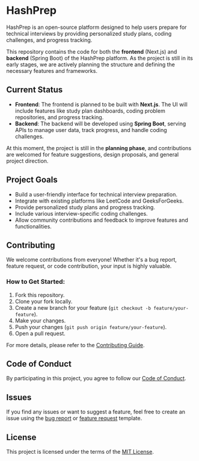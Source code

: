 # HashPrep

HashPrep is an open-source platform designed to help users prepare for technical interviews by providing personalized study plans, coding challenges, and progress tracking. 

This repository contains the code for both the **frontend** (Next.js) and **backend** (Spring Boot) of the HashPrep platform. As the project is still in its early stages, we are actively planning the structure and defining the necessary features and frameworks.

## Current Status

- **Frontend**: The frontend is planned to be built with **Next.js**. The UI will include features like study plan dashboards, coding problem repositories, and progress tracking.
- **Backend**: The backend will be developed using **Spring Boot**, serving APIs to manage user data, track progress, and handle coding challenges.
  
At this moment, the project is still in the **planning phase**, and contributions are welcomed for feature suggestions, design proposals, and general project direction.

## Project Goals

- Build a user-friendly interface for technical interview preparation.
- Integrate with existing platforms like LeetCode and GeeksForGeeks.
- Provide personalized study plans and progress tracking.
- Include various interview-specific coding challenges.
- Allow community contributions and feedback to improve features and functionalities.

## Contributing

We welcome contributions from everyone! Whether it's a bug report, feature request, or code contribution, your input is highly valuable.

### How to Get Started:
1. Fork this repository.
2. Clone your fork locally.
3. Create a new branch for your feature (`git checkout -b feature/your-feature`).
4. Make your changes.
5. Push your changes (`git push origin feature/your-feature`).
6. Open a pull request.

For more details, please refer to the [Contributing Guide](./CONTRIBUTING.md).

## Code of Conduct

By participating in this project, you agree to follow our [Code of Conduct](./CODE_OF_CONDUCT.md).

## Issues

If you find any issues or want to suggest a feature, feel free to create an issue using the [bug report](./ISSUE_TEMPLATE/bug_report.md) or [feature request](./ISSUE_TEMPLATE/feature_request.md) template.

## License

This project is licensed under the terms of the [MIT License](LICENSE).
